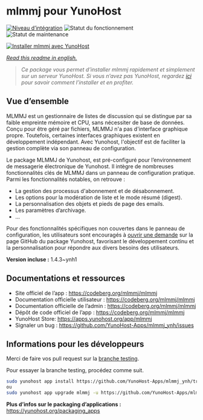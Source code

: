 <!--
N.B.: This README was automatically generated by https://github.com/YunoHost/apps/tree/master/tools/README-generator
It shall NOT be edited by hand.
-->

# mlmmj pour YunoHost

[![Niveau d’intégration](https://dash.yunohost.org/integration/mlmmj.svg)](https://dash.yunohost.org/appci/app/mlmmj) ![Statut du fonctionnement](https://ci-apps.yunohost.org/ci/badges/mlmmj.status.svg) ![Statut de maintenance](https://ci-apps.yunohost.org/ci/badges/mlmmj.maintain.svg)

[![Installer mlmmj avec YunoHost](https://install-app.yunohost.org/install-with-yunohost.svg)](https://install-app.yunohost.org/?app=mlmmj)

*[Read this readme in english.](./README.md)*

> *Ce package vous permet d’installer mlmmj rapidement et simplement sur un serveur YunoHost.
Si vous n’avez pas YunoHost, regardez [ici](https://yunohost.org/#/install) pour savoir comment l’installer et en profiter.*

## Vue d’ensemble



MLMMJ est un gestionnaire de listes de discussion qui se distingue par sa faible empreinte mémoire et CPU, sans nécessiter de base de données. Conçu pour être géré par fichiers, MLMMJ n'a pas d'interface graphique propre. Toutefois, certaines interfaces graphiques existent en développement indépendant. Avec Yunohost, l'objectif est de faciliter la gestion complète via son panneau de configuration.

Le package MLMMJ de Yunohost, est pré-configuré pour l’environnement de messagerie électronique de Yunohost. Il intègre de nombreuses fonctionnalités clés de MLMMJ dans un panneau de configuration pratique. Parmi les fonctionnalités notables, on retrouve :

* La gestion des processus d'abonnement et de désabonnement.
* Les options pour la modération de liste et le mode résumé (digest).
* La personnalisation des objets et pieds de page des emails.
* Les paramètres d’archivage.
* …

Pour des fonctionnalités spécifiques non couvertes dans le panneau de configuration, les utilisateurs sont encouragés à [ouvrir une demande](https://github.com/YunoHost-Apps/mlmmj_ynh/issues) sur la page GitHub du package Yunohost, favorisant le développement continu et la personnalisation pour répondre aux divers besoins des utilisateurs. 



**Version incluse :** 1.4.3~ynh1
## Documentations et ressources

* Site officiel de l’app : <https://codeberg.org/mlmmj/mlmmj>
* Documentation officielle utilisateur : <https://codeberg.org/mlmmj/mlmmj>
* Documentation officielle de l’admin : <https://codeberg.org/mlmmj/mlmmj>
* Dépôt de code officiel de l’app : <https://codeberg.org/mlmmj/mlmmj>
* YunoHost Store: <https://apps.yunohost.org/app/mlmmj>
* Signaler un bug : <https://github.com/YunoHost-Apps/mlmmj_ynh/issues>

## Informations pour les développeurs

Merci de faire vos pull request sur la [branche testing](https://github.com/YunoHost-Apps/mlmmj_ynh/tree/testing).

Pour essayer la branche testing, procédez comme suit.

``` bash
sudo yunohost app install https://github.com/YunoHost-Apps/mlmmj_ynh/tree/testing --debug
ou
sudo yunohost app upgrade mlmmj -u https://github.com/YunoHost-Apps/mlmmj_ynh/tree/testing --debug
```

**Plus d’infos sur le packaging d’applications :** <https://yunohost.org/packaging_apps>
